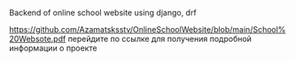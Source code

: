 Backend of online school website using django, drf

https://github.com/Azamatsksstv/OnlineSchoolWebsite/blob/main/School%20Websote.pdf
перейдите по ссылке для получения подробной информации о проекте
